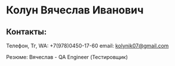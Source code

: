 # Колун Вячеслав Иванович
## Контакты:
Телефон, Тг, WA: +7(978)0450-17-60
email: kolynik07@gmail.com

Резюме: Вячеслав - QA Engineer (Тестировщик) 
